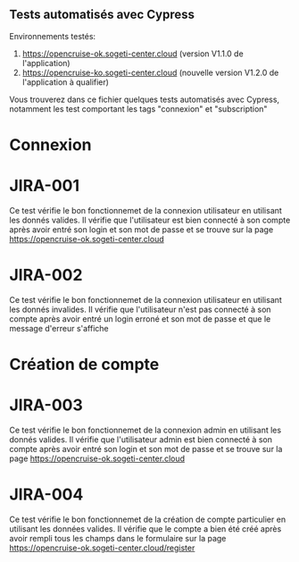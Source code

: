 ## Tests automatisés avec Cypress

Environnements testés:

1. https://opencruise-ok.sogeti-center.cloud (version V1.1.0 de l'application)
2. https://opencruise-ko.sogeti-center.cloud (nouvelle version V1.2.0 de l'application à qualifier)


Vous trouverez dans ce fichier quelques tests automatisés avec Cypress, notamment les test comportant les tags "connexion" et "subscription"

# Connexion

# JIRA-001
Ce test vérifie le bon fonctionnemet de la connexion utilisateur en utilisant les donnés valides.
Il vérifie que l'utilisateur est bien connecté à son compte après avoir entré son login et son mot de passe et se trouve sur la page https://opencruise-ok.sogeti-center.cloud


# JIRA-002
Ce test vérifie le bon fonctionnemet de la connexion utilisateur en utilisant les donnés invalides.
Il vérifie que l'utilisateur n'est pas connecté à son compte après avoir entré un login erroné et son mot de passe et que le message d'erreur s'affiche

# Création de compte 

# JIRA-003
Ce test vérifie le bon fonctionnemet de la connexion admin en utilisant les donnés valides.
Il vérifie que l'utilisateur admin est bien connecté à son compte après avoir entré son login et son mot de passe et se trouve sur la page https://opencruise-ok.sogeti-center.cloud

# JIRA-004
Ce test vérifie le bon fonctionnemet de la création de compte particulier en utilisant les données valides.
Il vérifie que le compte a bien été créé après avoir rempli tous les champs dans le formulaire sur la page https://opencruise-ok.sogeti-center.cloud/register
